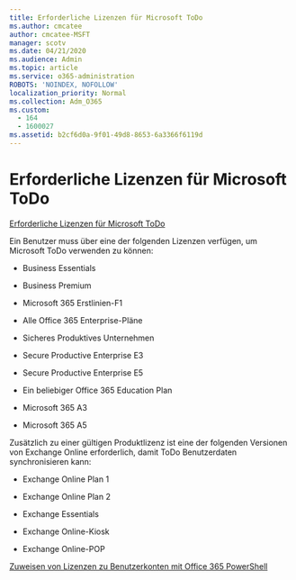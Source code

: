 ```yaml
---
title: Erforderliche Lizenzen für Microsoft ToDo
ms.author: cmcatee
author: cmcatee-MSFT
manager: scotv
ms.date: 04/21/2020
ms.audience: Admin
ms.topic: article
ms.service: o365-administration
ROBOTS: 'NOINDEX, NOFOLLOW'
localization_priority: Normal
ms.collection: Adm_O365
ms.custom:
  - 164
  - 1600027
ms.assetid: b2cf6d0a-9f01-49d8-8653-6a3366f6119d
---
```


# <a name="required-licenses-for-microsoft-todo"></a>Erforderliche Lizenzen für Microsoft ToDo

[Erforderliche Lizenzen für Microsoft ToDo](https://support.office.com/article/381e9d1b-c500-49b5-973e-890fd86528d7.aspx)
  
Ein Benutzer muss über eine der folgenden Lizenzen verfügen, um Microsoft ToDo verwenden zu können:
  
- Business Essentials

- Business Premium

- Microsoft 365 Erstlinien-F1

- Alle Office 365 Enterprise-Pläne

- Sicheres Produktives Unternehmen

- Secure Productive Enterprise E3

- Secure Productive Enterprise E5

- Ein beliebiger Office 365 Education Plan

- Microsoft 365 A3

- Microsoft 365 A5

Zusätzlich zu einer gültigen Produktlizenz ist eine der folgenden Versionen von Exchange Online erforderlich, damit ToDo Benutzerdaten synchronisieren kann:
  
- Exchange Online Plan 1

- Exchange Online Plan 2

- Exchange Essentials

- Exchange Online-Kiosk

- Exchange Online-POP

[Zuweisen von Lizenzen zu Benutzerkonten mit Office 365 PowerShell](https://docs.microsoft.com/office365/enterprise/powershell/assign-licenses-to-user-accounts-with-office-365-powershell )
  
